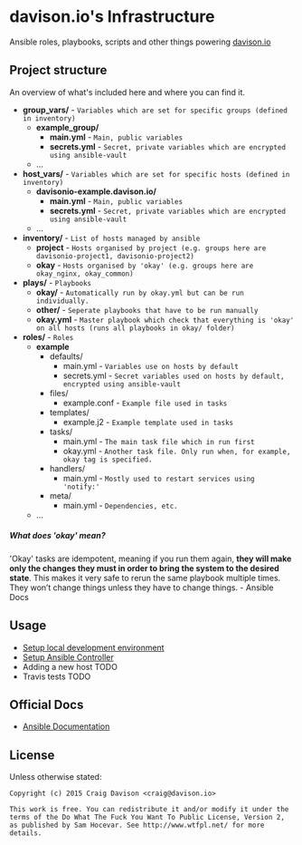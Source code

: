 # davison.io's Infrastructure

Ansible roles, playbooks, scripts and other things powering [davison.io](http://davison.io)

## Project structure

An overview of what's included here and where you can find it.

- **group_vars/** - `Variables which are set for specific groups (defined in inventory)`
  - **example_group/**
    - **main.yml** - `Main, public variables`
    - **secrets.yml** - `Secret, private variables which are encrypted using ansible-vault`
  - ...
- **host_vars/** - `Variables which are set for specific hosts (defined in inventory)`
  - **davisonio-example.davison.io/**
    - **main.yml** - `Main, public variables`
    - **secrets.yml** - `Secret, private variables which are encrypted using ansible-vault`
  - ...
- **inventory/** - `List of hosts managed by ansible`
  - **project** - `Hosts organised by project (e.g. groups here are davisonio-project1, davisonio-project2)`
  - **okay** - `Hosts organised by 'okay' (e.g. groups here are okay_nginx, okay_common)`
- **plays/** - `Playbooks`
  - **okay/** - `Automatically run by okay.yml but can be run individually.`
  - **other/** - `Seperate playbooks that have to be run manually`
  - **okay.yml** - `Master playbook which check that everything is 'okay' on all hosts (runs all playbooks in okay/ folder)`
- **roles/** - `Roles`
  - **example**
    - defaults/
      - main.yml - `Variables use on hosts by default`
      - secrets.yml - `Secret variables used on hosts by default, encrypted using ansible-vault`
    - files/
      - example.conf - `Example file used in tasks`
    - templates/
      - example.j2 - `Example template used in tasks`
    - tasks/
      - main.yml - `The main task file which in run first`
      - okay.yml - `Another task file. Only run when, for example, okay tag is specified.`
    - handlers/
      - main.yml - `Mostly used to restart services using 'notify:'`
    - meta/
      - main.yml - `Dependencies, etc.`
  - ...

##### What does 'okay' mean?

'Okay' tasks are idempotent, meaning if you run them again, **they will make only the changes they must in order to bring the system to the desired state**. This makes it very safe to rerun the same playbook multiple times. They won’t change things unless they have to change things. - Ansible Docs

## Usage

- [Setup local development environment](https://github.com/davisonio/infrastructure/blob/master/docs/setup-local-dev-env.md)
- [Setup Ansible Controller](https://github.com/davisonio/infrastructure/blob/master/docs/setup-controller.md)
- Adding a new host TODO
- Travis tests TODO

## Official Docs

- [Ansible Documentation](https://docs.ansible.com/ansible/index.html)

## License

Unless otherwise stated:
```
Copyright (c) 2015 Craig Davison <craig@davison.io>

This work is free. You can redistribute it and/or modify it under the
terms of the Do What The Fuck You Want To Public License, Version 2,
as published by Sam Hocevar. See http://www.wtfpl.net/ for more details.
```
